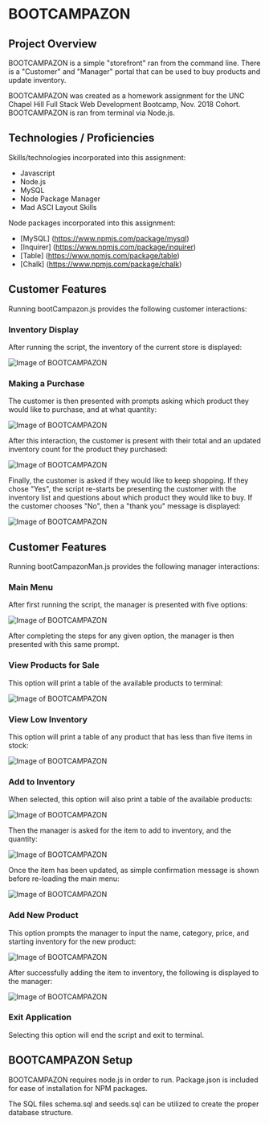 # BOOTCAMPAZON


## Project Overview

BOOTCAMPAZON is a simple "storefront" ran from the command line. There is a "Customer" and "Manager" portal that can be used to buy products and update inventory.

BOOTCAMPAZON was created as a homework assignment for the UNC Chapel Hill Full Stack Web Development Bootcamp, Nov. 2018 Cohort. BOOTCAMPAZON is ran from terminal via Node.js.


## Technologies / Proficiencies

Skills/technologies incorporated into this assignment:
* Javascript
* Node.js
* MySQL
* Node Package Manager
* Mad ASCI Layout Skills

Node packages incorporated into this assignment:
* [MySQL] (https://www.npmjs.com/package/mysql)
* [Inquirer] (https://www.npmjs.com/package/inquirer)
* [Table] (https://www.npmjs.com/package/table)
* [Chalk] (https://www.npmjs.com/package/chalk)


## Customer Features

Running bootCampazon.js provides the following customer interactions:

### Inventory Display

After running the script, the inventory of the current store is displayed:

![Image of BOOTCAMPAZON](https://raw.githubusercontent.com/tbrandonhowell/BOOTCAMPAZON/master/example_images/customer1.png)

### Making a Purchase

The customer is then presented with prompts asking which product they would like to purchase, and at what quantity:

![Image of BOOTCAMPAZON](https://raw.githubusercontent.com/tbrandonhowell/BOOTCAMPAZON/master/example_images/customer1.png)

After this interaction, the customer is present with their total and an updated inventory count for the product they purchased:

![Image of BOOTCAMPAZON](https://raw.githubusercontent.com/tbrandonhowell/BOOTCAMPAZON/master/example_images/customer1.png)

Finally, the customer is asked if they would like to keep shopping. If they chose "Yes", the script re-starts be presenting the customer with the inventory list and questions about which product they would like to buy. If the customer chooses "No", then a "thank you" message is displayed:

![Image of BOOTCAMPAZON](https://raw.githubusercontent.com/tbrandonhowell/BOOTCAMPAZON/master/example_images/customer1.png)


## Customer Features

Running bootCampazonMan.js provides the following manager interactions:

### Main Menu

After first running the script, the manager is presented with five options:

![Image of BOOTCAMPAZON](https://raw.githubusercontent.com/tbrandonhowell/BOOTCAMPAZON/master/example_images/manager1.png)

After completing the steps for any given option, the manager is then presented with this same prompt.

### View Products for Sale

This option will print a table of the available products to terminal:

![Image of BOOTCAMPAZON](https://raw.githubusercontent.com/tbrandonhowell/BOOTCAMPAZON/master/example_images/manager2.png)

### View Low Inventory

This option will print a table of any product that has less than five items in stock:

![Image of BOOTCAMPAZON](https://raw.githubusercontent.com/tbrandonhowell/BOOTCAMPAZON/master/example_images/manager3.png)

### Add to Inventory

When selected, this option will also print a table of the available products:

![Image of BOOTCAMPAZON](https://raw.githubusercontent.com/tbrandonhowell/BOOTCAMPAZON/master/example_images/manager4.png)

Then the manager is asked for the item to add to inventory, and the quantity:

![Image of BOOTCAMPAZON](https://raw.githubusercontent.com/tbrandonhowell/BOOTCAMPAZON/master/example_images/manager5.png)

Once the item has been updated, as simple confirmation message is shown before re-loading the main menu:

![Image of BOOTCAMPAZON](https://raw.githubusercontent.com/tbrandonhowell/BOOTCAMPAZON/master/example_images/manager6.png)

### Add New Product

This option prompts the manager to input the name, category, price, and starting inventory for the new product:

![Image of BOOTCAMPAZON](https://raw.githubusercontent.com/tbrandonhowell/BOOTCAMPAZON/master/example_images/manager7.png)

After successfully adding the item to inventory, the following is displayed to the manager:

![Image of BOOTCAMPAZON](https://raw.githubusercontent.com/tbrandonhowell/BOOTCAMPAZON/master/example_images/manager8.png)

### Exit Application

Selecting this option will end the script and exit to terminal.


## BOOTCAMPAZON Setup

BOOTCAMPAZON requires node.js in order to run. Package.json is included for ease of installation for NPM packages. 

The SQL files schema.sql and seeds.sql can be utilized to create the proper database structure.


